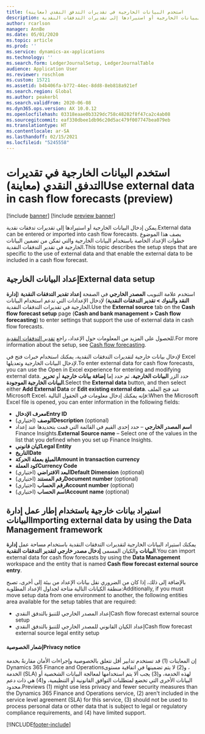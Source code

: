```yaml
---
title: استخدم البيانات الخارجية في تقديرات التدفق النقدي (معاينة)
description: يصف هذا الموضوع خطوات الإعداد التي يجب إكمالها بحيث يمكن إدخال البيانات الخارجية أو استيرادها إلى تقديرات التدفقات النقدية.
author: rcarlson
manager: AnnBe
ms.date: 05/01/2020
ms.topic: article
ms.prod: ''
ms.service: dynamics-ax-applications
ms.technology: ''
ms.search.form: LedgerJournalSetup, LedgerJournalTable
audience: Application User
ms.reviewer: roschlom
ms.custom: 15721
ms.assetid: b4b406fa-b772-44ec-8dd8-8eb818a921ef
ms.search.region: Global
ms.author: peakerbl
ms.search.validFrom: 2020-06-08
ms.dyn365.ops.version: AX 10.0.12
ms.openlocfilehash: 03318eaae0b3329dc758c48202f8f47ca2c4ab08
ms.sourcegitcommit: eaf330dbee1db96c20d5ac479f007747bea079eb
ms.translationtype: HT
ms.contentlocale: ar-SA
ms.lasthandoff: 02/15/2021
ms.locfileid: "5245558"
---
```

# <a name="use-external-data-in-cash-flow-forecasts-preview"></a><span data-ttu-id="d6cbb-103">استخدم البيانات الخارجية في تقديرات التدفق النقدي (معاينة)</span><span class="sxs-lookup"><span data-stu-id="d6cbb-103">Use external data in cash flow forecasts (preview)</span></span>

[!include [banner](../includes/banner.md)]
[!include [preview banner](../includes/preview-banner.md)]

<span data-ttu-id="d6cbb-104">يمكن إدخال البيانات الخارجية أو استيرادها إلى تقديرات تدفقات نقدية.</span><span class="sxs-lookup"><span data-stu-id="d6cbb-104">External data can be entered or imported into cash flow forecasts.</span></span> <span data-ttu-id="d6cbb-105">يصف هذا الموضوع خطوات الإعداد الخاصة باستخدام البيانات الخارجية والتي تمكن من تضمين البيانات الخارجية في تقدير التدفقات النقدية.</span><span class="sxs-lookup"><span data-stu-id="d6cbb-105">This topic describes the setup steps that are specific to the use of external data and that enable the external data to be included in a cash flow forecast.</span></span>

## <a name="external-data-setup"></a><span data-ttu-id="d6cbb-106">إعداد البيانات الخارجية</span><span class="sxs-lookup"><span data-stu-id="d6cbb-106">External data setup</span></span>

<span data-ttu-id="d6cbb-107">استخدم علامة التبويب **المصدر الخارجي** في الصفحة **إعداد تقدير التدفقات النقدية** (**إدارة النقد والبنوك \> تقدير التدفقات النقدية‬**) لإدخال الإعدادات التي تدعم استخدام البيانات الخارجية في تقديرات التدفقات النقدية.</span><span class="sxs-lookup"><span data-stu-id="d6cbb-107">Use the **External source** tab on the **Cash flow forecast setup** page (**Cash and bank management \> Cash flow forecasting**) to enter settings that support the use of external data in cash flow forecasts.</span></span>

<span data-ttu-id="d6cbb-108">للحصول على المزيد من المعلومات حول الإعداد، راجع [تقدير التدفقات النقدية](https://docs.microsoft.com/dynamics365/finance/cash-bank-management/cash-flow-forecasting).</span><span class="sxs-lookup"><span data-stu-id="d6cbb-108">For more information about the setup, see [Cash flow forecasting](https://docs.microsoft.com/dynamics365/finance/cash-bank-management/cash-flow-forecasting).</span></span>

<span data-ttu-id="d6cbb-109">لإدخال بيانات خارجية لتقديرات التدفقات النقدية، يمكنك استخدام خبرات فتح في Excel‬ لإدخال البيانات الخارجية وتعديلها.</span><span class="sxs-lookup"><span data-stu-id="d6cbb-109">To enter external data for cash flow forecasts, you can use the Open in Excel experience for entering and modifying external data.</span></span> <span data-ttu-id="d6cbb-110">حدد الزر **البيانات الخارجية**، ثم حدد إما **إضافة بيانات خارجية** أو **تحرير البيانات الخارجية الموجودة**.</span><span class="sxs-lookup"><span data-stu-id="d6cbb-110">Select the **External data** button, and then select either **Add External Data** or **Edit existing external data**.</span></span> <span data-ttu-id="d6cbb-111">عند فتح الملف Microsoft Excel، فإنه يمكنك إدخال معلومات في الحقول التالية:</span><span class="sxs-lookup"><span data-stu-id="d6cbb-111">When the Microsoft Excel file is opened, you can enter information in the following fields:</span></span>

- <span data-ttu-id="d6cbb-112">**معرف الإدخال**</span><span class="sxs-lookup"><span data-stu-id="d6cbb-112">**Entry ID**</span></span>
- <span data-ttu-id="d6cbb-113">**الوصف** (اختياري)</span><span class="sxs-lookup"><span data-stu-id="d6cbb-113">**Description** (optional)</span></span>
- <span data-ttu-id="d6cbb-114">**اسم المصدر الخارجي** – حدد إحدى القيم في القائمة التي قمت بتحديدها عند إعداد Finance Insights.</span><span class="sxs-lookup"><span data-stu-id="d6cbb-114">**External Source name** – Select one of the values in the list that you defined when you set up Finance Insights.</span></span>
- <span data-ttu-id="d6cbb-115">**كيان قانوني**</span><span class="sxs-lookup"><span data-stu-id="d6cbb-115">**Legal Entity**</span></span>
- <span data-ttu-id="d6cbb-116">**التاريخ**</span><span class="sxs-lookup"><span data-stu-id="d6cbb-116">**Date**</span></span>
- <span data-ttu-id="d6cbb-117">**المبلغ بعملة الحركة**</span><span class="sxs-lookup"><span data-stu-id="d6cbb-117">**Amount in transaction currency**</span></span>
- <span data-ttu-id="d6cbb-118">**كود العملة**</span><span class="sxs-lookup"><span data-stu-id="d6cbb-118">**Currency Code**</span></span>
- <span data-ttu-id="d6cbb-119">**البعد الافتراضي** (اختياري)</span><span class="sxs-lookup"><span data-stu-id="d6cbb-119">**Default Dimension** (optional)</span></span>
- <span data-ttu-id="d6cbb-120">**رقم المستند** (اختياري)</span><span class="sxs-lookup"><span data-stu-id="d6cbb-120">**Document number** (optional)</span></span>
- <span data-ttu-id="d6cbb-121">**رقم الحساب** (اختياري)</span><span class="sxs-lookup"><span data-stu-id="d6cbb-121">**Account number** (optional)</span></span>
- <span data-ttu-id="d6cbb-122">**اسم الحساب** (اختياري)</span><span class="sxs-lookup"><span data-stu-id="d6cbb-122">**Account name** (optional)</span></span>

## <a name="importing-external-data-by-using-the-data-management-framework"></a><span data-ttu-id="d6cbb-123">استيراد بيانات خارجية باستخدام إطار عمل إدارة البيانات</span><span class="sxs-lookup"><span data-stu-id="d6cbb-123">Importing external data by using the Data Management framework</span></span>

<span data-ttu-id="d6cbb-124">يمكنك استيراد البيانات الخارجية لتقديرات التدفقات النقدية باستخدام مساحة عمل **إدارة البيانات** والكيان المسمى **إدخال مصدر خارجي لتقدير التدفقات النقدية**.</span><span class="sxs-lookup"><span data-stu-id="d6cbb-124">You can import external data for cash flow forecasts by using the **Data Management** workspace and the entity that is named **Cash flow forecast external source entry**.</span></span>

<span data-ttu-id="d6cbb-125">بالإضافة إلى ذلك، إذا كان من الضروري نقل بيانات الإعداد من بيئة إلى أخرى، تصبح منطقة الكيانات التالية متاحة لجداول الإعداد المطلوبة:</span><span class="sxs-lookup"><span data-stu-id="d6cbb-125">Additionally, if you must move setup data from one environment to another, the following entities area available for the setup tables that are required:</span></span>

- <span data-ttu-id="d6cbb-126">إعداد المصدر الخارجي للتنبؤ بالتدفق النقدي</span><span class="sxs-lookup"><span data-stu-id="d6cbb-126">Cash flow forecast external source setup</span></span>
- <span data-ttu-id="d6cbb-127">إعداد الكيان القانوني للمصدر الخارجي للتنبؤ بالتدفق النقدي</span><span class="sxs-lookup"><span data-stu-id="d6cbb-127">Cash flow forecast external source legal entity setup</span></span>

#### <a name="privacy-notice"></a><span data-ttu-id="d6cbb-128">إشعار الخصوصية</span><span class="sxs-lookup"><span data-stu-id="d6cbb-128">Privacy notice</span></span>
<span data-ttu-id="d6cbb-129">إن المعاينات (1) قد تستخدم تدابير أقل تتعلق بالخصوصية وإجراءات الأمان مقارنةً بخدمة Dynamics 365 Finance and Operations‏، و(2) لا يتم تضمينها في اتفاقية مستوى الخدمة (SLA) لهذه الخدمة، و(3) يجب ألا يتم استخدامها لمعالجة البيانات الشخصية أو البيانات الأخرى التي تخضع لمتطلبات التوافق القانونية أو التنظيمية، و(4) هي ذات دعم محدود.</span><span class="sxs-lookup"><span data-stu-id="d6cbb-129">Previews (1) might use less privacy and fewer security measures than the Dynamics 365 Finance and Operations service, (2) aren't included in the service level agreement (SLA) for this service, (3) should not be used to process personal data or other data that is subject to legal or regulatory compliance requirements, and (4) have limited support.</span></span>


[!INCLUDE[footer-include](../../includes/footer-banner.md)]